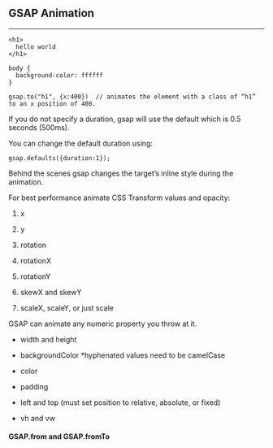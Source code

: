## GSAP Animation

---

```
<h1>
  hello world
</h1>
```

```
body {
  background-color: ffffff
}
```

```
gsap.to("h1", {x:400})  // animates the element with a class of “h1” to an x position of 400.
```

If you do not specify a duration, gsap will use the default which is 0.5 seconds (500ms).

You can change the default duration using:

```
gsap.defaults({duration:1});
```

Behind the scenes gsap changes the target’s inline style during the animation.

For best performance animate CSS Transform values and opacity:

1. x

2. y

3. rotation

4. rotationX

5. rotationY

6. skewX and skewY

7. scaleX, scaleY, or just scale

GSAP can animate any numeric property you throw at it.

- width and height

- backgroundColor \*hyphenated values need to be camelCase

- color

- padding

- left and top (must set position to relative, absolute, or fixed)

- vh and vw

#### GSAP.from and GSAP.fromTo
